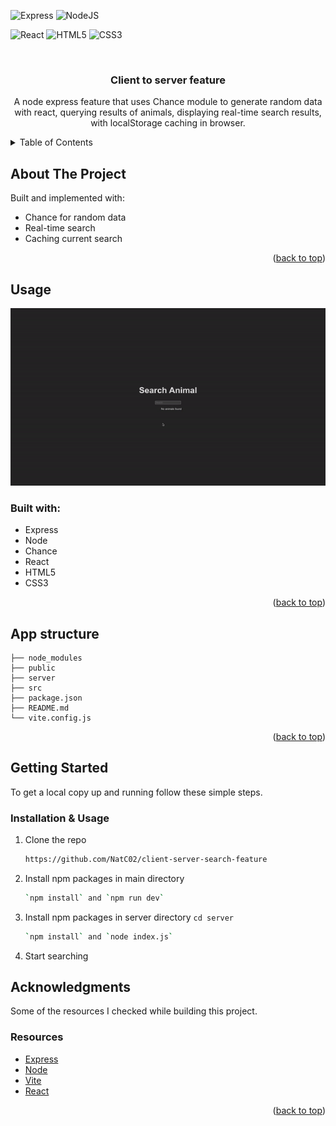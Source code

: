 <div id="top"></div
<!-- PROJECT SHIELDS -->

![Express](https://img.shields.io/badge/express.js-%23404d59.svg?style=for-the-badge&logo=express&logoColor=%2361DAFB)
![NodeJS](https://img.shields.io/badge/node.js-6DA55F?style=for-the-badge&logo=node.js&logoColor=white)

![React](https://img.shields.io/badge/React-20232A?style=for-the-badge&logo=react&logoColor=61DAFB)
![HTML5](https://img.shields.io/badge/HTML5-E34F26?style=for-the-badge&logo=html5&logoColor=white)
![CSS3](https://img.shields.io/badge/CSS3-1572B6?style=for-the-badge&logo=css3&logoColor=white)

<br />
<div align="center">

  <h3 align="center">Client to server feature</h3>

  <p align="center">
     A node express feature that uses Chance module to generate random data with react, querying results of animals, displaying real-time search results, with localStorage caching in browser.
  </p>
</div>

<!-- TABLE OF CONTENTS -->
<details>
  <summary>Table of Contents</summary>
  <ol>
    <li>
      <a href="#about-the-project">About The Project</a>
      <ul>
        <li><a href="#usage">Usage</a></li>
        <li><a href="#built-with">Built With</a></li>
        <li><a href="#app-structure">App Structure</a></li>
      </ul>
    </li>
    <li>
      <a href="#getting-started">Getting Started</a>
      <ul>
        <li><a href="#installation">Installation</a></li>
      </ul>
    </li>
    <li><a href="#acknowledgments">Acknowledgments</a></li>
  </ol>
</details>

<!-- ABOUT THE PROJECT -->

## About The Project

Built and implemented with:

- Chance for random data
- Real-time search
- Caching current search

<p align="right">(<a href="#top">back to top</a>)</p>

<!-- USAGE EXAMPLES -->

## Usage

![project-demo](https://raw.githubusercontent.com/NatC02/client-server-search-feature/main/readme.gif)

### Built with:

- Express
- Node
- Chance
- React
- HTML5
- CSS3

<p align="right">(<a href="#top">back to top</a>)</p>

## App structure 

```
├── node_modules
├── public
├── server
├── src
├── package.json
├── README.md
└── vite.config.js
```

<p align="right">(<a href="#top">back to top</a>)</p>

<!-- GETTING STARTED -->
## Getting Started

To get a local copy up and running follow these simple steps.

### Installation & Usage

1. Clone the repo
   ```sh
   https://github.com/NatC02/client-server-search-feature
   ```
2. Install npm packages in main directory
   ```sh
   `npm install` and `npm run dev`
   ```
3. Install npm packages in server directory `cd server` 
    ```sh
    `npm install` and `node index.js`
    ```
4. Start searching

<!-- CONTRIBUTING -->

## Acknowledgments

Some of the resources I checked while building this project.

### Resources

- [Express](https://expressjs.com/)
- [Node](https://nodejs.org/en/)
- [Vite](https://vitejs.dev/guide/)
- [React](https://reactjs.org/docs/getting-started.html)

<p align="right">(<a href="#top">back to top</a>)</p>
